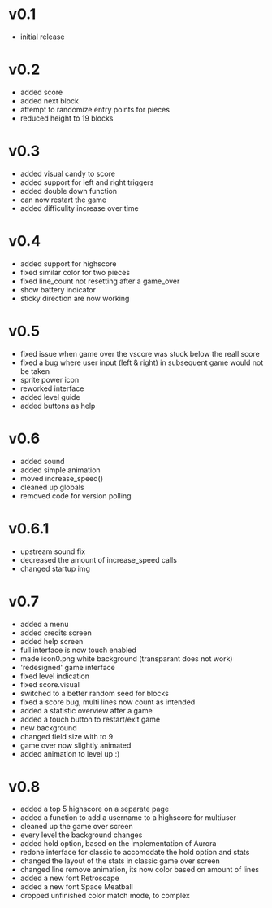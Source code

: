 # v0.1
* initial release

# v0.2
* added score
* added next block
* attempt to randomize entry points for pieces
* reduced height to 19 blocks

# v0.3
* added visual candy to score
* added support for left and right triggers
* added double down function
* can now restart the game
* added difficulity increase over time

# v0.4
* added support for highscore
* fixed similar color for two pieces
* fixed line_count not resetting after a game_over
* show battery indicator
* sticky direction are now working
 
# v0.5
* fixed issue when game over the vscore was stuck below the reall score
* fixed a bug where user input (left & right) in subsequent game would not be taken
* sprite power icon
* reworked interface
* added level guide
* added buttons as help

# v0.6
* added sound
* added simple animation
* moved increase_speed()
* cleaned up globals
* removed code for version polling

# v0.6.1
* upstream sound fix
* decreased the amount of increase_speed calls
* changed startup img

# v0.7
* added a menu
* added credits screen
* added help screen
* full interface is now touch enabled
* made icon0.png white background (transparant does not work)
* 'redesigned' game interface
* fixed level indication
* fixed score.visual
* switched to a better random seed for blocks
* fixed a score bug, multi lines now count as intended
* added a statistic overview after a game
* added a touch button to restart/exit game
* new background
* changed field size with to 9
* game over now slightly animated
* added animation to level up :)

# v0.8
* added a top 5 highscore on a separate page
* added a function to add a username to a highscore for multiuser
* cleaned up the game over screen
* every level the background changes
* added hold option, based on the implementation of Aurora
* redone interface for classic to accomodate the hold option and stats
* changed the layout of the stats in classic game over screen
* changed line remove animation, its now color based on amount of lines
* added a new font Retroscape
* added a new font Space Meatball
* dropped unfinished color match mode, to complex
